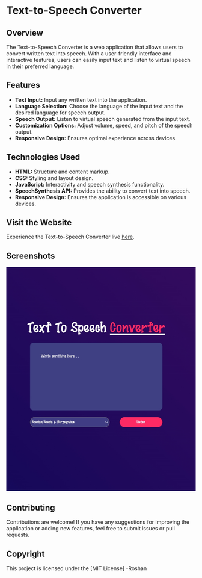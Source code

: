 # Text-to-Speech Converter

## Overview
The Text-to-Speech Converter is a web application that allows users to convert written text into speech. With a user-friendly interface and interactive features, users can easily input text and listen to virtual speech in their preferred language.

## Features
- **Text Input:** Input any written text into the application.
- **Language Selection:** Choose the language of the input text and the desired language for speech output.
- **Speech Output:** Listen to virtual speech generated from the input text.
- **Customization Options:** Adjust volume, speed, and pitch of the speech output.
- **Responsive Design:** Ensures optimal experience across devices.

## Technologies Used
- **HTML:** Structure and content markup.
- **CSS:** Styling and layout design.
- **JavaScript:** Interactivity and speech synthesis functionality.
- **SpeechSynthesis API:** Provides the ability to convert text into speech.
- **Responsive Design:** Ensures the application is accessible on various devices.

## Visit the Website
Experience the Text-to-Speech Converter live [here](https://neptech-roshan.github.io/Text-To-Speech-Converter/).

## Screenshots
![Text-to-Speech Converter Screenshot](screenshot.png)

## Contributing
Contributions are welcome! If you have any suggestions for improving the application or adding new features, feel free to submit issues or pull requests.

## Copyright 
This project is licensed under the [MIT License]
-Roshan

